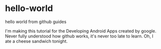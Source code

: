 # hello-world
hello world from github guides

I'm making this tutorial for the Developing Android Apps created by google. Never fully understood how github works, it's never too late to learn. Oh, I ate a cheese sandwich tonight.
